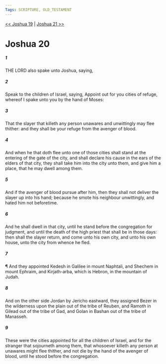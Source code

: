 ```yaml
---
Tags: SCRIPTURE, OLD_TESTAMENT
---
```


[<< Joshua 19](OLD_TESTAMENT/06_Joshua/Joshua_19.md) | [Joshua 21 >>](OLD_TESTAMENT/06_Joshua/Joshua_21.md)

# Joshua 20

##### 1
 THE LORD also spake unto Joshua, saying,
##### 2
 Speak to the children of Israel, saying, Appoint out for you cities of refuge, whereof I spake unto you by the hand of Moses:
##### 3
 That the slayer that killeth any person unawares and unwittingly may flee thither: and they shall be your refuge from the avenger of blood.
##### 4
 And when he that doth flee unto one of those cities shall stand at the entering of the gate of the city, and shall declare his cause in the ears of the elders of that city, they shall take him into the city unto them, and give him a place, that he may dwell among them.
##### 5
 And if the avenger of blood pursue after him, then they shall not deliver the slayer up into his hand; because he smote his neighbour unwittingly, and hated him not beforetime.
##### 6
 And he shall dwell in that city, until he stand before the congregation for judgment, and until the death of the high priest that shall be in those days: then shall the slayer return, and come unto his own city, and unto his own house, unto the city from whence he fled.
##### 7
 ¶ And they appointed Kedesh in Galilee in mount Naphtali, and Shechem in mount Ephraim, and Kirjath-arba, which is Hebron, in the mountain of Judah.
##### 8
 And on the other side Jordan by Jericho eastward, they assigned Bezer in the wilderness upon the plain out of the tribe of Reuben, and Ramoth in Gilead out of the tribe of Gad, and Golan in Bashan out of the tribe of Manasseh.
##### 9
 These were the cities appointed for all the children of Israel, and for the stranger that sojourneth among them, that whosoever killeth any person at unawares might flee thither, and not die by the hand of the avenger of blood, until he stood before the congregation.
